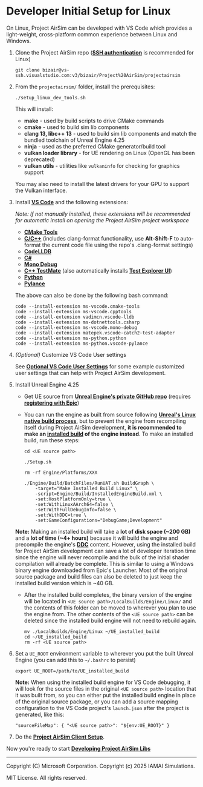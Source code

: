 # Developer Initial Setup for Linux

On Linux, Project AirSim can be developed with VS Code which provides a light-weight, cross-platform common experience between Linux and Windows.

1. Clone the Project AirSim repo (**[SSH authentication](https://docs.microsoft.com/en-us/azure/devops/repos/git/use-ssh-keys-to-authenticate)** is recommended for Linux)

    ```
    git clone bizair@vs-ssh.visualstudio.com:v3/bizair/Project%20AirSim/projectairsim
    ```

2. From the `projectairsim/` folder, install the prerequisites:

    ```
    ./setup_linux_dev_tools.sh
    ```

    This will install:

    - **make** - used by build scripts to drive CMake commands
    - **cmake** - used to build sim lib components
    - **clang 13, libc++ 13** - used to build sim lib components and match the bundled toolchain of Unreal Engine 4.25
    - **ninja** - used as the preferred CMake generator/build tool
    - **vulkan loader library** - for UE rendering on Linux (OpenGL has been deprecated)
    - **vulkan utils** - utilities like `vulkaninfo` for checking for graphics support

    You may also need to install the latest drivers for your GPU to support the Vulkan interface.

3. Install **[VS Code](https://code.visualstudio.com/)** and the following extensions:

    *Note: If not manually installed, these extensions will be recommended for automatic install on opening the Project AirSim project workspace*

    - **[CMake Tools](https://marketplace.visualstudio.com/items?itemName=ms-vscode.cmake-tools)**
    - **[C/C++](https://marketplace.visualstudio.com/items?itemName=ms-vscode.cpptools)** (includes clang-format functionality, use **Alt-Shift-F** to auto-format the current code file using the repo's .clang-format settings)
    - **[CodeLLDB](https://marketplace.visualstudio.com/items?itemName=vadimcn.vscode-lldb)**
    - **[C#](https://marketplace.visualstudio.com/items?itemName=ms-dotnettools.csharp)**
    - **[Mono Debug](https://marketplace.visualstudio.com/items?itemName=ms-vscode.mono-debug)**
    - **[C++ TestMate](https://marketplace.visualstudio.com/items?itemName=matepek.vscode-catch2-test-adapter)** (also automatically installs **[Test Explorer UI](https://marketplace.visualstudio.com/items?itemName=hbenl.vscode-test-explorer)**)
    - **[Python](https://marketplace.visualstudio.com/items?itemName=ms-python.python)**
    - **[Pylance](https://marketplace.visualstudio.com/items?itemName=ms-python.vscode-pylance)**

    The above can also be done by the following bash command:
    ```
    code --install-extension ms-vscode.cmake-tools
    code --install-extension ms-vscode.cpptools
    code --install-extension vadimcn.vscode-lldb
    code --install-extension ms-dotnettools.csharp
    code --install-extension ms-vscode.mono-debug
    code --install-extension matepek.vscode-catch2-test-adapter
    code --install-extension ms-python.python
    code --install-extension ms-python.vscode-pylance
    ```

4. *(Optional)* Customize VS Code User settings

    See **[Optional VS Code User Settings](vscode_user_settings.md)** for some example customized user settings that can help with Project AirSim development.

5. Install Unreal Engine 4.25

    - Get UE source from **[Unreal Engine's private GitHub repo](https://github.com/EpicGames/UnrealEngine)** (requires **[registering with Epic](https://docs.unrealengine.com/en-US/GettingStarted/DownloadingUnrealEngine/index.html)**)

    - You can run the engine as built from source following **[Unreal's Linux native build process](https://github.com/EpicGames/UnrealEngine/blob/release/Engine/Build/BatchFiles/Linux/README.md)**, but to prevent the engine from recompiling itself during Project AirSim development, **it is recommended to make an [installed build](https://docs.unrealengine.com/en-US/Programming/Deployment/UsinganInstalledBuild/index.html) of the engine instead**. To make an installed build, run these steps:

        ```
        cd <UE source path>

        ./Setup.sh

        rm -rf Engine/Platforms/XXX

        ./Engine/Build/BatchFiles/RunUAT.sh BuildGraph \
            -target="Make Installed Build Linux" \
            -script=Engine/Build/InstalledEngineBuild.xml \
            -set:HostPlatformOnly=true \
            -set:WithLinuxAArch64=false \
            -set:WithFullDebugInfo=false \
            -set:WithDDC=true \
            -set:GameConfigurations="DebugGame;Development"
        ```

    **Note:** Making an installed build will take a **lot of disk space (~200 GB)** and a **lot of time (~4+ hours)** because it will build the engine and precompile the engine's **[DDC](https://docs.unrealengine.com/en-US/Engine/Basics/DerivedDataCache/index.html)** content. However, using the installed build for Project AirSim development can save a lot of developer iteration time since the engine will never recompile and the bulk of the initial shader compilation will already be complete. This is similar to using a Windows binary engine downloaded from Epic's Launcher. Most of the original source package and build files can also be deleted to just keep the installed build version which is ~40 GB.

    - After the installed build completes, the binary version of the engine will be located in `<UE source path>/LocalBuilds/Engine/Linux/` and the contents of this folder can be moved to wherever you plan to use the engine from. The other contents of the `<UE source path>` can be deleted since the installed build engine will not need to rebuild again.

        ```
        mv ./LocalBuilds/Engine/Linux ~/UE_installed_build
        cd ~/UE_installed_build
        rm -rf <UE source path>
        ```

6. Set a `UE_ROOT` environment variable to wherever you put the built Unreal Engine (you can add this to `~/.bashrc` to persist)

    ```
    export UE_ROOT=/path/to/UE_installed_build
    ```

    **Note:** When using the installed build engine for VS Code debugging, it will look for the source files in the original `<UE source path>` location that it was built from, so you can either put the installed build engine in place of the original source package, or you can add a source mapping configuration to the VS Code project's `launch.json` after the project is generated, like this:

    ```
    "sourceFileMap": { "<UE source path>": "${env:UE_ROOT}" }
    ```

7. Do the **[Project AirSim Client Setup](../client_setup.md#setting-up-the-client-on-linux)**.

Now you're ready to start **[Developing Project AirSim Libs](use_source.md#developing-projectairsim-libs)**

---

Copyright (C) Microsoft Corporation. 
Copyright (c) 2025 IAMAI Simulations.

MIT License. All rights reserved.